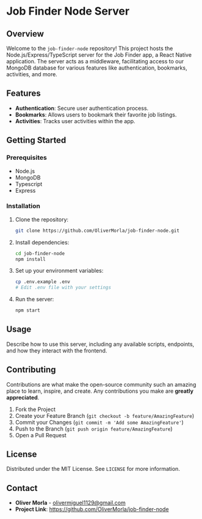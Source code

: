 # Job Finder Node Server

## Overview
Welcome to the `job-finder-node` repository! This project hosts the Node.js/Express/TypeScript server for the Job Finder app, a React Native application. The server acts as a middleware, facilitating access to our MongoDB database for various features like authentication, bookmarks, activities, and more.

## Features
- **Authentication**: Secure user authentication process.
- **Bookmarks**: Allows users to bookmark their favorite job listings.
- **Activities**: Tracks user activities within the app.

## Getting Started
### Prerequisites
- Node.js
- MongoDB
- Typescript
- Express

### Installation
1. Clone the repository:
   ```bash
   git clone https://github.com/OliverMorla/job-finder-node.git
   ```
2. Install dependencies:
   ```bash
   cd job-finder-node
   npm install
   ```
3. Set up your environment variables:
   ```bash
   cp .env.example .env
   # Edit .env file with your settings
   ```
4. Run the server:
   ```bash
   npm start
   ```

## Usage
Describe how to use this server, including any available scripts, endpoints, and how they interact with the frontend.

## Contributing
Contributions are what make the open-source community such an amazing place to learn, inspire, and create. Any contributions you make are **greatly appreciated**.

1. Fork the Project
2. Create your Feature Branch (`git checkout -b feature/AmazingFeature`)
3. Commit your Changes (`git commit -m 'Add some AmazingFeature'`)
4. Push to the Branch (`git push origin feature/AmazingFeature`)
5. Open a Pull Request

## License
Distributed under the MIT License. See `LICENSE` for more information.

## Contact
- **Oliver Morla** - olivermiguel1129@gmail.com
- **Project Link**: https://github.com/OliverMorla/job-finder-node